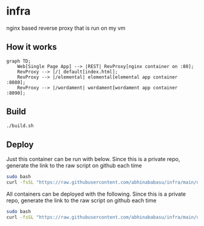 infra
=====
nginx based reverse proxy that is run on my vm

How it works
------------

```mermaid
graph TD;
    Web[Single Page App] --> |REST| RevProxy[nginx container on :80];
    RevProxy --> |/| default[index.html];
    RevProxy --> |/elemental| elemental[elemental app container :8080];
    RevProxy --> |/wordament| wordament[wordament app container :8090];

```

Build
-----
``` bash
./build.sh
```

Deploy
------
Just this container can be run with below. Since this is a private repo, generate the link to the raw script on github each time

``` bash
sudo bash
curl -fsSL "https://raw.githubusercontent.com/abhinababasu/infra/main/deploy.sh?token=GHSAT0AAAAAAB26S7FFMCSRHQ23PFOQPDTGY4HBHLA" | bash
```

All containers can be deployed with the following. Since this is a private repo, generate the link to the raw script on github each time

``` bash
sudo bash
curl -fsSL "https://raw.githubusercontent.com/abhinababasu/infra/main/deployall.sh?token=GHSAT0AAAAAAB26S7FF6HBIOGDGK77ZO6ZAY4KJKWA" | bash

```